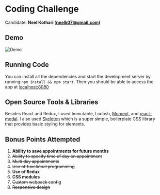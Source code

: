 # Coding Challenge
Candidate: **Neel Kothari (neelk07@gmail.com)**

## Demo
![Demo](http://g.recordit.co/QQjwMVK7MD.gif)

## Running Code
You can install all the dependencies and start the development server by running `npm install && npm start`. Then you should be able to access the app at [localhost:8080](http://localhost:8080/)

## Open Source Tools & Libraries
Besides React and Redux, I used Immutable, Lodash, [Moment](https://momentjs.com), and [react-modal](https://github.com/reactjs/react-modal). I also used [Skeleton](http://getskeleton.com/) which is a super simple, boilerplate CSS library that provides basic styling for elements.

## Bonus Points Attempted
1. **Ability to save appointments for future months**
2. ~~Ability to specify time of day on appointment~~
3. ~~Multi day appointments~~
4. ~~Use of functional programming~~
5. **Use of Redux**
6. **CSS modules**
7. ~~Custom webpack config~~
8. ~~Responsive design~~
